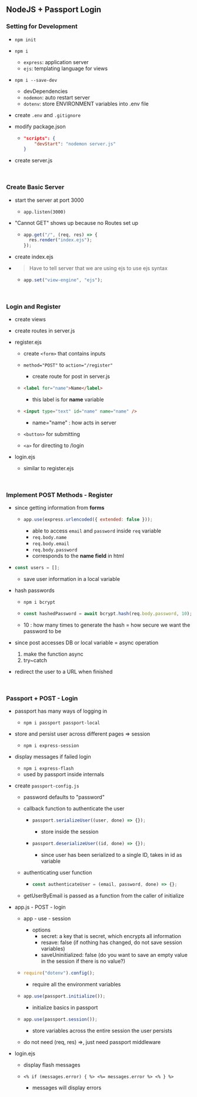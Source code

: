## NodeJS + Passport Login

### Setting for Development

- `npm init`
- `npm i`
  - `express`: application server
  - `ejs`: templating language for views
- `npm i --save-dev`
  - devDependencies
  - `nodemon`: auto restart server
  - `dotenv`: store ENVIRONMENT variables into .env file
- create `.env` and `.gitignore`

- modify package.json

  - ```json
    "scripts": {
        "devStart": "nodemon server.js"
    }
    ```

- create server.js

<br/>

### Create Basic Server

- start the server at port 3000

  - `app.listen(3000)`

- "Cannot GET" shows up because no Routes set up

  - ```javascript
    app.get("/", (req, res) => {
      res.render("index.ejs");
    });
    ```

- create index.ejs

- > Have to tell server that we are using ejs to use ejs syntax

  - ```javascript
    app.set("view-engine", "ejs");
    ```

<br/>

### Login and Register

- create views

- create routes in server.js

- register.ejs

  - create `<form>` that contains inputs

  - `method="POST"` to `action="/register"`

    - create route for post in server.js

  - ```html
    <label for="name">Name</label>
    ```

    - this label is for **name** variable

  - ```html
    <input type="text" id="name" name="name" />
    ```

    - name="name" : how acts in server

  - `<button>` for submitting

  - `<a>` for directing to /login

- login.ejs
  - similar to register.ejs

<br/>

### Implement POST Methods - Register

- since getting information from **forms**

  - ```javascript
    app.use(express.urlencoded({ extended: false }));
    ```

    - able to access `email` and `password` inside `req` variable
    - `req.body.name`
    - `req.body.email`
    - `req.body.password`
    - corresponds to the **name field** in html

- ```javascript
  const users = [];
  ```

  - save user information in a local variable

- hash passwords

  - `npm i bcrypt`

  - ```javascript
    const hashedPassword = await bcrypt.hash(req.body.password, 10);
    ```

  - 10 : how many times to generate the hash = how secure we want the password to be

- since post accesses DB or local variable = async operation

  1. make the function async
  2. try~catch

- redirect the user to a URL when finished

<br/>

### Passport + POST - Login

- passport has many ways of logging in

  - `npm i passport passport-local`

- store and persist user across different pages => session

  - `npm i express-session`

- display messages if failed login

  - `npm i express-flash`
  - used by passport inside internals

- create `passport-config.js`

  - password defaults to "password"

  - callback function to authenticate the user

    - ```javascript
      passport.serializeUser((user, done) => {});
      ```

      - store inside the session

    - ```javascript
      passport.deserializeUser((id, done) => {});
      ```

      - since user has been serialized to a single ID, takes in id as variable

  - authenticating user function

    - ```javascript
      const authenticateUser = (email, password, done) => {};
      ```

  - getUserByEmail is passed as a function from the caller of initialize

- app.js - POST - login

  - app - use - session

    - options
      - secret: a key that is secret, which encrypts all information
      - resave: false (if nothing has changed, do not save session variables)
      - saveUninitialized: false (do you want to save an empty value in the session if there is no value?)

  - ```javascript
    require("dotenv").config();
    ```

    - require all the environment variables

  - ```javascript
    app.use(passport.initialize());
    ```

    - initialize basics in passport

  - ```javascript
    app.use(passport.session());
    ```

    - store variables across the entire session the user persists

  - do not need (req, res) =>, just need passport middleware

- login.ejs

  - display flash messages

  - ```ejs
    <% if (messages.error) { %> <%= messages.error %> <% } %>
    ```

    - messages will display errors
